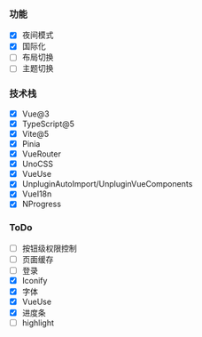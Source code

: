 ### 功能

- [x] 夜间模式
- [x] 国际化
- [ ] 布局切换
- [ ] 主题切换

### 技术栈

- [x] Vue@3
- [x] TypeScript@5
- [x] Vite@5
- [x] Pinia
- [x] VueRouter
- [x] UnoCSS
- [x] VueUse
- [x] UnpluginAutoImport/UnpluginVueComponents
- [x] VueI18n
- [x] NProgress

### ToDo

- [ ] 按钮级权限控制
- [ ] 页面缓存
- [ ] 登录
- [x] Iconify
- [x] 字体
- [x] VueUse
- [x] 进度条
- [ ] highlight
